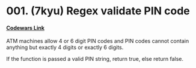 # 001. (7kyu) Regex validate PIN code

#### [Codewars Link](https://www.codewars.com/kata/55f8a9c06c018a0d6e000132)

ATM machines allow 4 or 6 digit PIN codes and PIN codes cannot contain anything but exactly 4 digits or exactly 6 digits.

If the function is passed a valid PIN string, return true, else return false.
